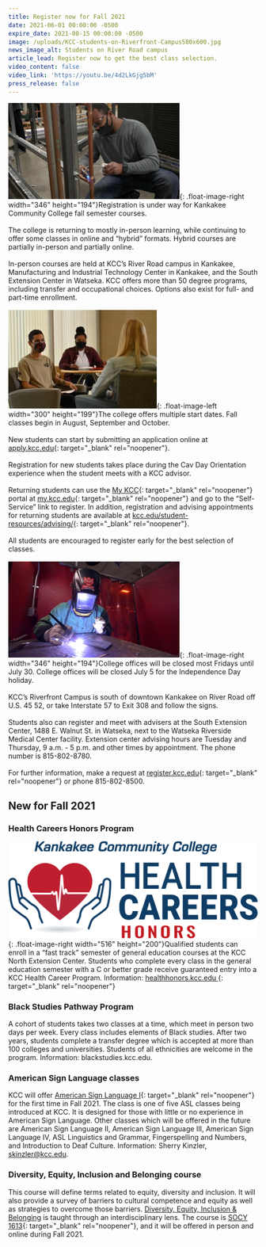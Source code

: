 ```yaml
---
title: Register now for Fall 2021
date: 2021-06-01 00:00:00 -0500
expire_date: 2021-08-15 00:00:00 -0500
image: /uploads/KCC-students-on-Riverfront-Campus580x600.jpg
news_image_alt: Students on River Road campus
article_lead: Register now to get the best class selection.
video_content: false
video_link: 'https://youtu.be/4d2LkGjg5bM'
press_release: false
---
```

![](/uploads/kcc-air-conditioning-and-refreigertion-class---copy-1.jpg){: .float-image-right width="346" height="194"}Registration is under way for Kankakee Community College fall semester courses.<br><br>The college is returning to mostly in-person learning, while continuing to offer some classes in online and “hybrid” formats. Hybrid courses are partially in-person and partially online.<br><br>In-person courses are held at KCC’s River Road campus in Kankakee, Manufacturing and Industrial Technology Center in Kankakee, and the South Extension Center in Watseka. KCC offers more than 50 degree programs, including transfer and occupational choices. Options also exist for full- and part-time enrollment.&nbsp;<br><br>![](/uploads/kcc-students-on-riverfront-campus300x199.jpg){: .float-image-left width="300" height="199"}The college offers multiple start dates. Fall classes begin in August, September and October.&nbsp;<br><br>New students can start by submitting an application online at [apply.kcc.edu](http://apply.kcc.edu){: target="_blank" rel="noopener"}.<br><br>Registration for new students takes place during the Cav Day Orientation experience when the student meets with a KCC advisor.<br><br>Returning students can use the [My KCC](https://my.kcc.edu){: target="_blank" rel="noopener"} portal at [my.kcc.edu](https://my.kcc.edu){: target="_blank" rel="noopener"} and go to the “Self-Service” link to register. In addition, registration and advising appointments for returning students are available at [kcc.edu/student-resources/advising/](https://www.kcc.edu/student-resources/advising/){: target="_blank" rel="noopener"}.<br><br>All students are encouraged to register early for the best selection of classes.&nbsp;<br><br>![](/uploads/kcc-welding---copy-1.jpg){: .float-image-right width="346" height="194"}College offices will be closed most Fridays until July 30. College offices will be closed July 5 for the Independence Day holiday.<br><br>KCC’s Riverfront Campus is south of downtown Kankakee on River Road off U.S. 45 52, or take Interstate 57 to Exit 308 and follow the signs.<br><br>Students also can register and meet with advisers at the South Extension Center, 1488 E. Walnut St. in Watseka, next to the Watseka Riverside Medical Center facility. Extension center advising hours are Tuesday and Thursday, 9 a.m. - 5 p.m. and other times by appointment. The phone number is 815-802-8780.<br><br>For further information, make a request at [register.kcc.edu](http://register.kcc.edu){: target="_blank" rel="noopener"} or phone 815-802-8500.

## **New for Fall 2021**

### Health Careers Honors Program

![](/uploads/health-careers-honors-graphic-final.png){: .float-image-right width="516" height="200"}Qualified students can enroll in a “fast track” semester of general education courses at the KCC North Extension Center. Students who complete every class in the general education semester with a C or better grade receive guaranteed entry into a KCC Health Career Program. Information: [healthhonors.kcc.edu&nbsp;](https://healthhonors.kcc.edu ){: target="_blank" rel="noopener"}

### Black Studies Pathway Program

A cohort of students takes two classes at a time, which meet in person two days per week. Every class includes elements of Black studies. After two years, students complete a transfer degree which is accepted at more than 100 colleges and universities. Students of all ethnicities are welcome in the program. Information: blackstudies.kcc.edu.

### American Sign Language classes

KCC will offer [American Sign Language I](https://selfservice.kcc.edu/Student/Courses/Search?keyword=SIGN-1503){: target="_blank" rel="noopener"} for the first time in Fall 2021. The class is one of five ASL classes being introduced at KCC. It is designed for those with little or no experience in American Sign Language. Other classes which will be offered in the future are American Sign Language II, American Sign Language III, American Sign Language IV, ASL Linguistics and Grammar, Fingerspelling and Numbers, and Introduction to Deaf Culture. Information: Sherry Kinzler, [skinzler@kcc.edu](mailto:skinzler@kcc.edu).

### Diversity, Equity, Inclusion and Belonging course

This course will define terms related to equity, diversity and inclusion. It will also provide a survey of barriers to cultural competence and equity as well as strategies to overcome those barriers. [Diversity, Equity, Inclusion & Belonging](https://kcc.smartcatalogiq.com/2021-2022/Academic-Catalog/Courses/SOCY-Sociology/SOCY-1613) is taught through an interdisciplinary lens. The course is [SOCY 1613](https://selfservice.kcc.edu/Student/Courses/Search?keyword=SOCY-1613){: target="_blank" rel="noopener"}, and it will be offered in person and online during Fall 2021.
